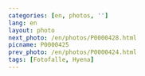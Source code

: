 ```yaml
---
categories: [en, photos, '']
lang: en
layout: photo
next_photo: /en/photos/P0000428.html
picname: P0000425
prev_photo: /en/photos/P0000424.html
tags: [Fotofalle, Hyena]
---
```

